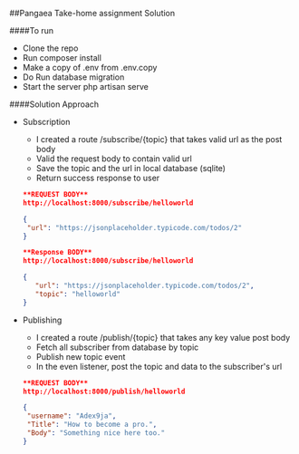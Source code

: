 ##Pangaea Take-home assignment Solution

####To run
- Clone the repo
- Run composer install
- Make a copy of .env from .env.copy
- Do Run database migration
- Start the server php artisan serve
 
 
 ####Solution Approach
 
  - Subscription
    - I created a route /subscribe/{topic} that takes valid url as the post body
    - Valid the request body to contain valid url
    - Save the topic and the url in local database (sqlite)
    - Return success response to user
 
     ```json
    **REQUEST BODY**
    http://localhost:8000/subscribe/helloworld
    
    {
      "url": "https://jsonplaceholder.typicode.com/todos/2"
    }
    ```

     ```json
    **Response BODY**
    http://localhost:8000/subscribe/helloworld
    
    {
        "url": "https://jsonplaceholder.typicode.com/todos/2",
        "topic": "helloworld"
    }
    ```
    
  - Publishing
      - I created a route /publish/{topic} that takes any key value post body
      - Fetch all subscriber from database by topic
      - Publish new topic event
      - In the even listener, post the topic and data to the subscriber's url
   
       ```json
      **REQUEST BODY**
      http://localhost:8000/publish/helloworld
      
      {
        "username": "Adex9ja",
        "Title": "How to become a pro.",
        "Body": "Something nice here too."
      }
      ```


